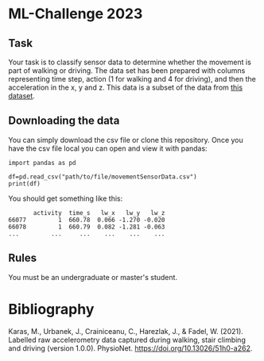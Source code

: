 # ML-Challenge 2023
## Task
Your task is to classify sensor data to determine whether the movement is part of walking or driving. The data set has been prepared with columns representing time step, action (1 for walking and 4 for driving), and then the acceleration in the x, y and z. This data is a subset of the data from <a href="https://physionet.org/content/accelerometry-walk-climb-drive/1.0.0/#files">this dataset</a>. 

## Downloading the data
You can simply download the csv file or clone this repository. Once you have the csv file local you can open and view it with pandas:
```
import pandas as pd

df=pd.read_csv("path/to/file/movementSensorData.csv")
print(df)
```
You should get something like this:
```
       activity  time_s   lw_x   lw_y   lw_z
66077         1  660.78  0.066 -1.270 -0.020
66078         1  660.79  0.082 -1.281 -0.063
...         ...     ...    ...    ...    ...
```


## Rules
You must be an undergraduate or master's student. 



# Bibliography
Karas, M., Urbanek, J., Crainiceanu, C., Harezlak, J., & Fadel, W. (2021). Labelled raw accelerometry data captured during walking, stair climbing and driving (version 1.0.0). PhysioNet. https://doi.org/10.13026/51h0-a262.
